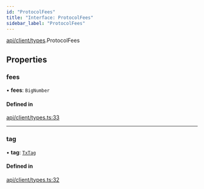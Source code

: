 ```yaml
---
id: "ProtocolFees"
title: "Interface: ProtocolFees"
sidebar_label: "ProtocolFees"
---
```


[api/client/types](../../../../../modules/API/Client/Types/Types.md).ProtocolFees

## Properties

### fees

• **fees**: `BigNumber`

#### Defined in

[api/client/types.ts:33](https://github.com/PolymeshAssociation/polymesh-sdk/blob/88db4a911/src/api/client/types.ts#L33)

___

### tag

• **tag**: [`TxTag`](../../../../../modules/Generated/Types/Types.md#txtag)

#### Defined in

[api/client/types.ts:32](https://github.com/PolymeshAssociation/polymesh-sdk/blob/88db4a911/src/api/client/types.ts#L32)
